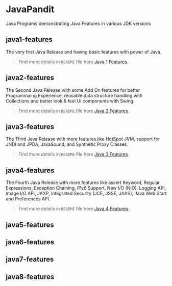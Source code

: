 # JavaPandit
Java Programs demonstrating Java Features in various JDK versions


## java1-features
The very first Java Release and having basic features with power of Java.
> Find more details in `README` file here [Java 1 Features](java1-features/README.md).


## java2-features
The Second Java Release with some Add On features for better Programmaing Experience, reusable data structure handling with Collections and better look & feel UI components with Swing.
> Find more details in `README` file here [Java 2 Features](java2-features/README.md).


## java3-features
The Third Java Release with more features like HotSpot JVM, support for JNDI and JPDA, JavaSound, and Synthetic Proxy Classes.
> Find more details in `README` file here [Java 3 Features](java3-features/README.md).


## java4-features
The Fourth Java Release with more features like assert Keyword, Regular Expressions, Exception Chaining, IPv6 Support, New I/O (NIO), Logging API, Image I/O API, JAXP, Integrated Security (JCE, JSSE, JAAS), Java Web Start and Preferences API.
> Find more details in `README` file here [Java 4 Features](java4-features/README.md).


## java5-features

## java6-features

## java7-features

## java8-features